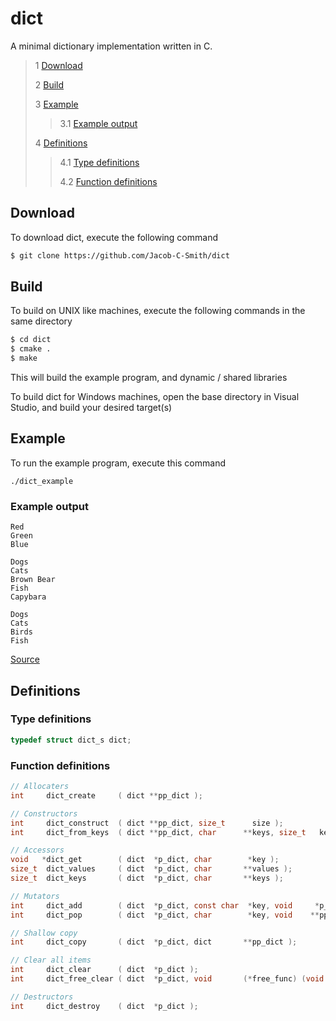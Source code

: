 # dict
 A minimal dictionary implementation written in C. 
 
 > 1 [Download](#download)
 >
 > 2 [Build](#build)
 >
 > 3 [Example](#example)
 >
 >> 3.1 [Example output](#example-output)
 >
 > 4 [Definitions](#definitions)
 >
 >> 4.1 [Type definitions](#type-definitions)
 >>
 >> 4.2 [Function definitions](#function-definitions)
 
 ## Download
 To download dict, execute the following command
 ```bash
 $ git clone https://github.com/Jacob-C-Smith/dict
 ```
 ## Build
 To build on UNIX like machines, execute the following commands in the same directory
 ```bash
 $ cd dict
 $ cmake .
 $ make
 ```
  This will build the example program, and dynamic / shared libraries

  To build dict for Windows machines, open the base directory in Visual Studio, and build your desired target(s)
 ## Example
 To run the example program, execute this command
 ```
 ./dict_example
 ```
 ### Example output
 ```
Red
Green
Blue

Dogs
Cats
Brown Bear
Fish
Capybara

Dogs
Cats
Birds
Fish
 ```
 [Source](main.c)
 ## Definitions
 ### Type definitions
 ```c
 typedef struct dict_s dict;
 ```
 ### Function definitions
 ```c 
 // Allocaters
 int     dict_create     ( dict **pp_dict );
 
 // Constructors
 int     dict_construct  ( dict **pp_dict, size_t      size );
 int     dict_from_keys  ( dict **pp_dict, char      **keys, size_t   keys_length );
 
 // Accessors
 void   *dict_get        ( dict  *p_dict, char        *key );
 size_t  dict_values     ( dict  *p_dict, char       **values );
 size_t  dict_keys       ( dict  *p_dict, char       **keys );
 
 // Mutators
 int     dict_add        ( dict  *p_dict, const char  *key, void     *p_value );
 int     dict_pop        ( dict  *p_dict, char        *key, void    **pp_value );
 
 // Shallow copy
 int     dict_copy       ( dict  *p_dict, dict       **pp_dict );
 
 // Clear all items
 int     dict_clear      ( dict  *p_dict );
 int     dict_free_clear ( dict  *p_dict, void       (*free_func) (void *) );

 // Destructors
 int     dict_destroy    ( dict  *p_dict );
 ```
